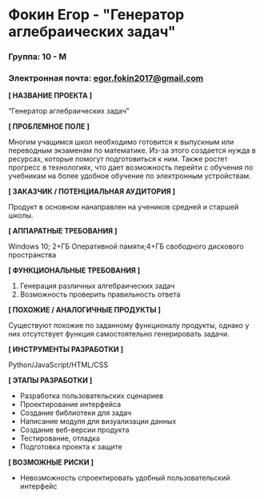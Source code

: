 # Фокин Егор - "Генератор аглебраических задач"

### Группа: 10 - М
### Электронная почта: egor.fokin2017@gmail.com


**[ НАЗВАНИЕ ПРОЕКТА ]**

“Генератор аглебраических задач”

**[ ПРОБЛЕМНОЕ ПОЛЕ ]**

Многим учащимся школ необходимо готовится к выпускным или переводным экзаменам по математике. Из-за этого создается нужда в ресурсах, которые помогут подготовиться к ним.
Также ростет прогресс в технологиях, что дает возможность перейти с обучения по учебникам на более удобное обучение по электронным устройствам.

**[ ЗАКАЗЧИК / ПОТЕНЦИАЛЬНАЯ АУДИТОРИЯ ]**

Продукт в основном нанаправлен на учеников средней и старшей школы.

**[ АППАРАТНЫЕ ТРЕБОВАНИЯ ]** 

Windows 10; 2+ГБ Оперативной памяти;4+ГБ свободного дискового пространства

**[ ФУНКЦИОНАЛЬНЫЕ ТРЕБОВАНИЯ ]**

1. Генерация различных алгебраических задач
2. Возможность проверить правильность ответа 

**[ ПОХОЖИЕ / АНАЛОГИЧНЫЕ ПРОДУКТЫ ]**

Существуют похожие по заданному функционалу продукты, однако у них отсутствует функция самостоятельно генерировать задачи.

**[ ИНСТРУМЕНТЫ РАЗРАБОТКИ ]**

Python/JavaScript/HTML/CSS

**[ ЭТАПЫ РАЗРАБОТКИ ]**

*	Разработка пользовательских сценариев
*	Проектирование интерфейса
*	Создание библиотеки для задач
*	Написание модуля для визуализации данных
*	Создание веб-версии продукта
*	Тестирование, отладка
*	Подготовка проекта к защите

**[ ВОЗМОЖНЫЕ РИСКИ ]**

*	Невозможность спроектировать удобный пользовательский интерфейс 
